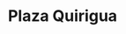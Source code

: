 ---
title: Plaza Quirigua
description: "Levantamiento de información primaria de las personas que asistieron al encuentro en la Plaza Quirigua, una apuesta de la estrategia del Programa La Semilla: sostenibilidad, arte y ruralidad. Para esto, propusimos familiarizar a las y los asistentes a las prácticas de mapeo y cartografiar de manera manual información sobre el lugar de vivienda, localidad, consumo cultural, comida, por dónde trabaja, recomendados, entre otros."
date_label: Viernes 17 de septiembre
image: /images/memorias/plaza_quirigua.jpg
images:
    - /images/memorias/quirigua/quirigua-1.jpg
    - /images/memorias/quirigua/quirigua-2.jpg
    - /images/memorias/quirigua/quirigua-3.jpg
    - /images/memorias/quirigua/quirigua-4.jpg
type: gestion-del-conocimiento/memorias
---